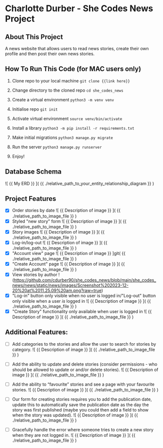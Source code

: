  # Charlotte Durber - She Codes News Project
 
## About This Project
A news website that allows users to read news stories, create their own profile and then post their own news stories.

## How To Run This Code (for MAC users only)

1. Clone repo to your local machine `git clone {{link here}}`

2. Change directory to the cloned repo `cd she_codes_news`

3. Create a virtual environment `python3 -m venv venv`

4. Initialise repo `git init`

5. Activate virtual environment `source venv/bin/activate`

6. Install a library `python3 -m pip install -r requirements.txt`

7. Make initial migrations `python3 manage.py migrate`

8. Run the server `python3 manage.py runserver`

9. Enjoy!


## Database Schema
![ {{ My ERD }} ]( {{ ./relative_path_to_your_entity_relationship_diagram }} )


## Project Features
- [x] Order stories by date
![ {{ Description of image }} ]( {{ ./relative_path_to_image_file }} )
- [x] Styled "new story" form
![ {{ Description of image }} ]( {{ ./relative_path_to_image_file }} )
- [x] Story images
![ {{ Description of image }} ]( {{ ./relative_path_to_image_file }} )
- [x] Log-in/log-out
![ {{ Description of image }} ]( {{ ./relative_path_to_image_file }} )
- [x] "Account view" page
![ {{ Description of image }} ]git( {{ ./relative_path_to_image_file }} )
- [x] "Create Account" page
![ {{ Description of image }} ]( {{ ./relative_path_to_image_file }} )
- [x] View stories by author
! (https://github.com/cdurber90/she_codes_news/blob/main/she_codes_news/news/static/news/images/Screenshot%202023-12-20%20at%2011.25.09%20am.png?raw=true)
- [x] "Log-in" button only visible when no user is logged in/"Log-out" button
        only visible when a user *is* logged in
    ![ {{ Description of image }} ]( {{ ./relative_path_to_image_file }} )
- [x] "Create Story" functionality only available when user is logged in ![ {{ Description of image }} ]( {{ ./relative_path_to_image_file }} )
## Additional Features:
- [ ] Add categories to the stories and allow the user to search for stories by
        category.
    ![ {{ Description of image }} ]( {{ ./relative_path_to_image_file }} )
- [ ] Add the ability to update and delete stories (consider permissions - who
        should be allowed to update or and/or delete stories).
    ![ {{ Description of image }} ]( {{ ./relative_path_to_image_file }} )
- [ ] Add the ability to “favourite” stories and see a page with your favourite
        stories.
    ![ {{ Description of image }} ]( {{ ./relative_path_to_image_file }} )
- [ ] Our form for creating stories requires you to add the publication date,
        update this to automatically save the publication date as the day the
        story was first published (maybe you could then add a field to show
        when the story was updated).
    ![ {{ Description of image }} ]( {{ ./relative_path_to_image_file }} )
               
 
- [ ] Gracefully handle the error where someone tries to create a new story when
        they are not logged in.
    ![ {{ Description of image }} ]( {{ ./relative_path_to_image_file }} )
